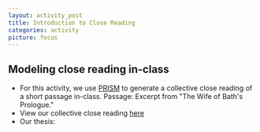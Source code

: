 ```yaml
---
layout: activity_post
title: Introduction to Close Reading
categories: activity
picture: focus
---
```


## Modeling close reading in-class

* For this activity, we use [PRISM](http://prism.scholarslab.org/) to generate a collective close reading of a short passage in-class. Passage: Excerpt from "The Wife of Bath's Prologue."
* View our collective close reading [here](http://prism.scholarslab.org/prisms/96267e8e-1c3a-11e3-87ad-8ad585206611/highlight?locale=en)
* Our thesis: 